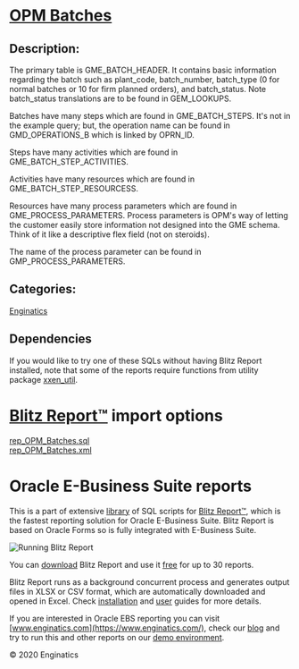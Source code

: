 # [OPM Batches](https://www.enginatics.com/reports/opm-batches/)
## Description: 
The primary table is GME_BATCH_HEADER. It contains basic information
regarding the batch such as plant_code, batch_number, batch_type (0 for
normal batches or 10 for firm planned orders), and batch_status. Note
batch_status translations are to be found in GEM_LOOKUPS.

Batches have many steps which are found in GME_BATCH_STEPS. It's not in the
example query; but, the operation name can be found in GMD_OPERATIONS_B
which is linked by OPRN_ID.

Steps have many activities which are found in GME_BATCH_STEP_ACTIVITIES.

Activities have many resources which are found in GME_BATCH_STEP_RESOURCESS.

Resources have many process parameters which are found in
GME_PROCESS_PARAMETERS. Process parameters is OPM's way of letting the
customer easily store information not designed into the GME schema. Think
of it like a descriptive flex field (not on steroids).

The name of the process parameter can be found in GMP_PROCESS_PARAMETERS.
## Categories: 
[Enginatics](https://www.enginatics.com/library/?pg=1&category[]=Enginatics)
## Dependencies
If you would like to try one of these SQLs without having Blitz Report installed, note that some of the reports require functions from utility package [xxen_util](https://www.enginatics.com/xxen_util/true).
# [Blitz Report™](https://www.enginatics.com/blitz-report/) import options
[rep_OPM_Batches.sql](https://www.enginatics.com/export/opm-batches/)\
[rep_OPM_Batches.xml](https://www.enginatics.com/xml/opm-batches/)
# Oracle E-Business Suite reports

This is a part of extensive [library](https://www.enginatics.com/library/) of SQL scripts for [Blitz Report™](https://www.enginatics.com/blitz-report/), which is the fastest reporting solution for Oracle E-Business Suite. Blitz Report is based on Oracle Forms so is fully integrated with E-Business Suite. 

![Running Blitz Report](https://www.enginatics.com/wp-content/uploads/2018/01/Running-blitz-report.png) 

You can [download](https://www.enginatics.com/download/) Blitz Report and use it [free](https://www.enginatics.com/pricing/) for up to 30 reports. 

Blitz Report runs as a background concurrent process and generates output files in XLSX or CSV format, which are automatically downloaded and opened in Excel. Check [installation](https://www.enginatics.com/installation-guide/) and [user](https://www.enginatics.com/user-guide/) guides for more details.

If you are interested in Oracle EBS reporting you can visit [www.enginatics.com](https://www.enginatics.com/), check our [blog](https://www.enginatics.com/blog/) and try to run this and other reports on our [demo environment](http://demo.enginatics.com/).

© 2020 Enginatics